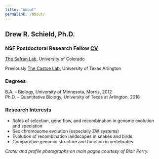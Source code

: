```yaml
---
title: "About"
permalink: /about/
---
```

## Drew R. Schield, Ph.D.
### NSF Postdoctoral Research Fellow [CV](https://drewschield.github.io/CV/Schield_CV_10.13.20.pdf)
[The Safran Lab](http://www.safran-lab.com/), University of Colorado

Previously [The Castoe Lab](https://www.castoelaboratory.org/), University of Texas Arlington

### Degrees
B.A. – Biology, University of Minnesota, Morris, 2012  
Ph.D. – Quantitative Biology, University of Texas at Arlington, 2018  

### Research Interests
- Roles of selection, gene flow, and recombination in genome evolution and speciation
- Sex chromosome evolution (especially ZW systems)
- Evolution of recombination landscapes in snakes and birds
- Comparative genomic structure and function in vertebrates



*Crater and profile photographs on main pages courtesy of Blair Perry.*

